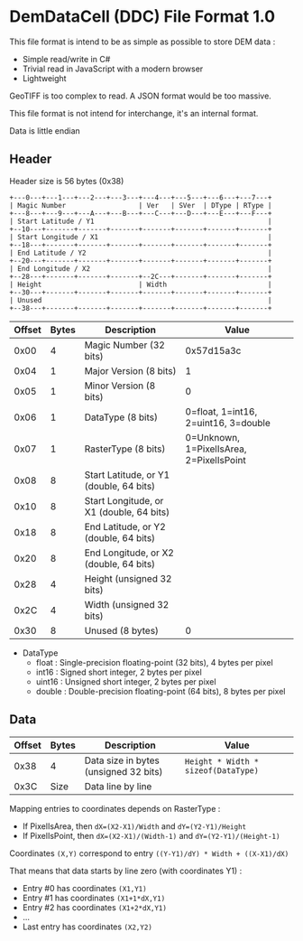 # DemDataCell (DDC) File Format 1.0

This file format is intend to be as simple as possible to store DEM data :
  - Simple read/write in C#
  - Trivial read in JavaScript with a modern browser
  - Lightweight
  
GeoTIFF is too complex to read. A JSON format would be too massive.

This file format is not intend for interchange, it's an internal format.
  
Data is little endian
  
## Header
  
Header size is 56 bytes (0x38)
  
```
+---0---+---1---+---2---+---3---+---4---+---5---+---6---+---7---+
| Magic Number                  | Ver   | SVer  | DType | RType |
+---8---+---9---+---A---+---B---+---C---+---D---+---E---+---F---+
| Start Latitude / Y1                                           |
+--10---+-------+-------+-------+-------+-------+-------+-------+
| Start Longitude / X1                                          |
+--18---+-------+-------+-------+-------+-------+-------+-------+
| End Latitude / Y2                                             |
+--20---+-------+-------+-------+-------+-------+-------+-------+
| End Longitude / X2                                            |
+--28---+-------+-------+-------+--2C---+-------+-------+-------+
| Height                        | Width                         |
+--30---+-------+-------+-------+-------+-------+-------+-------+
| Unused                                                        |
+--38---+-------+-------+-------+-------+-------+-------+-------+
```

| Offset | Bytes | Description                                 | Value      |
|--------|-------|---------------------------------------------|------------|
|   0x00 |     4 | Magic Number (32 bits)                      | 0x57d15a3c |
|   0x04 |     1 | Major Version (8 bits)                      | 1          |
|   0x05 |     1 | Minor Version (8 bits)                      | 0          |
|   0x06 |     1 | DataType (8 bits)                           | 0=float, 1=int16, 2=uint16, 3=double     |
|   0x07 |     1 | RasterType (8 bits)                         | 0=Unknown, 1=PixelIsArea, 2=PixelIsPoint |
|   0x08 |     8 | Start Latitude, or Y1 (double, 64 bits)     |            |
|   0x10 |     8 | Start Longitude, or X1 (double, 64 bits)    |            |
|   0x18 |     8 | End Latitude, or Y2 (double, 64 bits)       |            |
|   0x20 |     8 | End Longitude, or X2 (double, 64 bits)      |            |
|   0x28 |     4 | Height (unsigned 32 bits)                   |            |
|   0x2C |     4 | Width (unsigned 32 bits)                    |            |
|   0x30 |     8 | Unused (8 bytes)                            | 0          |

- DataType
  - float : Single-precision floating-point (32 bits), 4 bytes per pixel
  - int16 : Signed short integer, 2 bytes per pixel
  - uint16 : Unsigned short integer, 2 bytes per pixel
  - double : Double-precision floating-point (64 bits), 8 bytes per pixel

## Data

| Offset | Bytes | Description                                 | Value      |
|--------|-------|---------------------------------------------|------------|
|   0x38 |     4 | Data size in bytes (unsigned 32 bits)       | `Height * Width * sizeof(DataType)` |
|   0x3C |  Size | Data line by line                           |            |

Mapping entries to coordinates depends on RasterType :
 - If PixelIsArea, then `dX=(X2-X1)/Width` and `dY=(Y2-Y1)/Height` 
 - If PixelIsPoint, then `dX=(X2-X1)/(Width-1)` and `dY=(Y2-Y1)/(Height-1)` 

Coordinates `(X,Y)` correspond to entry `((Y-Y1)/dY) * Width + ((X-X1)/dX)`

That means that data starts by line zero (with coordinates Y1) :
 - Entry #0 has coordinates `(X1,Y1)`
 - Entry #1 has coordinates `(X1+1*dX,Y1)`
 - Entry #2 has coordinates `(X1+2*dX,Y1)`
 - ...
 - Last entry has coordinates `(X2,Y2)`


